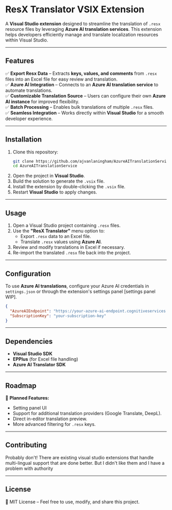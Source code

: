 # ResX Translator VSIX Extension

A **Visual Studio extension** designed to streamline the translation of `.resx` resource files by leveraging **Azure AI translation services**. This extension helps developers efficiently manage and translate localization resources within Visual Studio.

---

## Features
✅ **Export Resx Data** – Extracts **keys, values, and comments** from `.resx` files into an Excel file for easy review and translation.  
✅ **Azure AI Integration** – Connects to an **Azure AI translation service** to automate translations.  
✅ **Customizable Translation Source** – Users can configure their own **Azure AI instance** for improved flexibility.  
✅ **Batch Processing** – Enables bulk translations of multiple `.resx` files.  
✅ **Seamless Integration** – Works directly within **Visual Studio** for a smooth developer experience.  

---

## Installation
1. Clone this repository:  
   ```sh
   git clone https://github.com/ajvanlaningham/AzureAITranslationService.git
   cd AzureAITranslationService
   ```
2. Open the project in **Visual Studio**.  
3. Build the solution to generate the `.vsix` file.  
4. Install the extension by double-clicking the `.vsix` file.  
5. Restart **Visual Studio** to apply changes.  

---

## Usage
1. Open a Visual Studio project containing `.resx` files.  
2. Use the **"ResX Translator"** menu option to:  
   - Export `.resx` data to an Excel file.  
   - Translate `.resx` values using **Azure AI**.  
3. Review and modify translations in Excel if necessary.  
4. Re-import the translated `.resx` file back into the project.  

---

## Configuration
To use **Azure AI translations**, configure your Azure AI credentials in `settings.json` or through the extension's settings panel [settings panel WIP].  

```json
{
  "AzureAIEndpoint": "https://your-azure-ai-endpoint.cognitiveservices.azure.com/",
  "SubscriptionKey": "your-subscription-key"
}
```

---

## Dependencies
- **Visual Studio SDK**  
- **EPPlus** (for Excel file handling)  
- **Azure AI Translator SDK**  

---

## Roadmap
🚀 **Planned Features:**
- Setting panel UI
- Support for additional translation providers (Google Translate, DeepL).  
- Direct in-editor translation preview.  
- More advanced filtering for `.resx` keys.  

---

## Contributing
Probably don't! There are existing visual studio extensions that handle multi-lingual support that are done better. But I didn't like them and I have a problem with authority  

---

## License
📜 MIT License – Feel free to use, modify, and share this project.  
